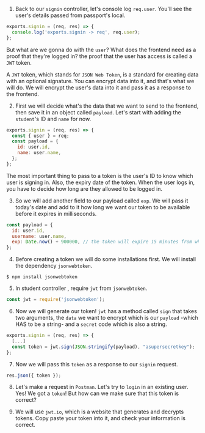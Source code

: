 1. Back to our `signin` controller, let's console log `req.user`. You'll see the user's details passed from passport's local.

```js
exports.signin = (req, res) => {
  console.log('exports.signin -> req', req.user);
};
```

But what are we gonna do with the `user`? What does the frontend need as a proof that they're logged in? the proof that the user has access is called a `JWT` token.

A `JWT` token, which stands for `JSON Web Token`, is a standard for creating data with an optional signature. You can encrypt data into it, and that's what we will do. We will encrypt the user's data into it and pass it as a response to the frontend.

2. First we will decide what's the data that we want to send to the frontend, then save it in an object called `payload`. Let's start with adding the `student`'s ID and `name` for now.

```js
exports.signin = (req, res) => {
  const { user } = req;
  const payload = {
    id: user.id,
    name: user.name,
  };
};
```

The most important thing to pass to a token is the user's ID to know which user is signing in. Also, the expiry date of the token. When the user logs in, you have to decide how long are they allowed to be logged in.

3. So we will add another field to our payload called `exp`. We will pass it today's date and add to it how long we want our token to be available before it expires in milliseconds.

```js
const payload = {
  id: user.id,
  username: user.name,
  exp: Date.now() + 900000, // the token will expire 15 minutes from when it's generated
};
```

4. Before creating a token we will do some installations first. We will install the dependency `jsonwebtoken`.

```shell
$ npm install jsonwebtoken
```

5. In student controller , require `jwt` from `jsonwebtoken`.

```js
const jwt = require('jsonwebtoken');
```

6. Now we will generate our token! `jwt` has a method called `sign` that takes two arguments, the `data` we want to encrypt which is our `payload` -which HAS to be a string- and a `secret` code which is also a string.

```js
exports.signin = (req, res) => {
  [...]
  const token = jwt.sign(JSON.stringify(payload), "asupersecretkey");
};
```

7. Now we will pass this `token` as a response to our `signin` request.

```js
res.json({ token });
```

8. Let's make a request in `Postman`. Let's try to `login` in an existing user. Yes! We got a `token`! But how can we make sure that this token is correct?

9. We will use `jwt.io`, which is a website that generates and decrypts tokens. Copy paste your token into it, and check your information is correct.
